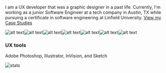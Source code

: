 I am a UX developer that was a graphic designer in a past life. Currently, I'm working as a junior Software Engineer at a tech company in Austin, TX while pursuing a certificate in software engineering at Linfield University. 
[View my Case Studies](https://lrizal.com)

![alt text](https://img.shields.io/badge/javascript-white?style=for-the-badge&logo=javascript)![alt text](https://img.shields.io/badge/sass-white?style=for-the-badge&logo=sass)![alt text](https://img.shields.io/badge/css-white?style=for-the-badge&logo=css)![alt text](https://img.shields.io/badge/react-white?style=for-the-badge&logo=react)![alt text](https://img.shields.io/badge/node-white?style=for-the-badge&logo=node)![alt text](https://img.shields.io/badge/mysql-white?style=for-the-badge&logo=mysql)![alt text](https://img.shields.io/badge/java-white?style=for-the-badge&logo=java)

### UX tools
Adobe Photoshop, Illustrator, InVision, and Sketch 


![stats](https://github-readme-stats.vercel.app/api?username=elrizal&theme=buefy&show_icons=true)


